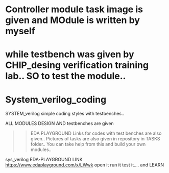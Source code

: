 # Controller module task image is given and MOdule is written by myself 
# while testbench was given by CHIP_desing verification training lab.. SO to test the module..

# System_verilog_coding
SYSTEM_verilog simple coding styles with testbenches..


ALL MODULES DESIGN AND testbenches are given 
>> EDA PLAYGROUND Links for codes with test benches are also given..
>> Pictures of tasks are also given in repository in TASKS folder..
>>You can take help from this and build your own modules..


sys_verilog EDA-PLAYGROUND LINK
https://www.edaplayground.com/x/LWwk
open it run it test it.... and LEARN
